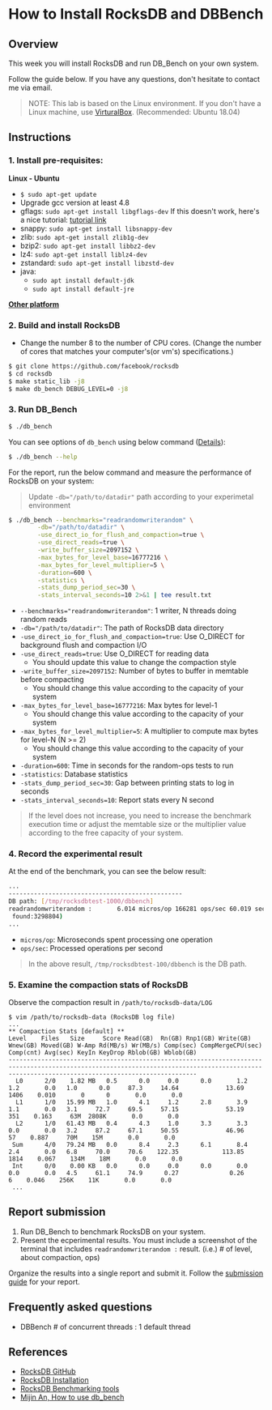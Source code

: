 # How to Install RocksDB and DBBench

## Overview

This week you will install RocksDB and run DB_Bench on your own system.

Follow the guide below. If you have any questions, don't hesitate to contact me via email. 

> NOTE: This lab is based on the Linux environment. If you don't have a Linux machine, use [VirturalBox](https://www.virtualbox.org/). (Recommended: Ubuntu 18.04)

## Instructions

### 1. Install pre-requisites:

**Linux - Ubuntu**
- `$ sudo apt-get update`
- Upgrade gcc version at least 4.8
- gflags: `sudo apt-get install libgflags-dev`
  If this doesn't work, here's a nice tutorial: [tutorial link](http://askubuntu.com/questions/312173/installing-gflags-12-04)
- snappy: `sudo apt-get install libsnappy-dev`
- zlib: `sudo apt-get install zlib1g-dev`
- bzip2: `sudo apt-get install libbz2-dev`
- lz4: `sudo apt-get install liblz4-dev`
- zstandard: `sudo apt-get install libzstd-dev`
- java:
  - `sudo apt install default-jdk`
  - `sudo apt install default-jre`

**[Other platform](https://github.com/facebook/rocksdb/blob/master/INSTALL.md#supported-platforms)**

### 2. Build and install RocksDB
- Change the number 8 to the number of CPU cores. (Change the number of cores that matches your computer's(or vm's) specifications.)
```bash
$ git clone https://github.com/facebook/rocksdb
$ cd rocksdb
$ make static_lib -j8
$ make db_bench DEBUG_LEVEL=0 -j8
```

### 3. Run DB_Bench

```bash
$ ./db_bench
```

You can see options of `db_bench` using below command ([Details](https://github.com/facebook/rocksdb/wiki/Benchmarking-tools)):

```bash
$ ./db_bench --help
```

For the report, run the below command and measure the performance of RocksDB on your system:

> Update `-db="/path/to/datadir"` path according to your experimetal environment

```bash
$ ./db_bench --benchmarks="readrandomwriterandom" \
        -db="/path/to/datadir" \
        -use_direct_io_for_flush_and_compaction=true \
        -use_direct_reads=true \
        -write_buffer_size=2097152 \
        -max_bytes_for_level_base=16777216 \
        -max_bytes_for_level_multiplier=5 \
        -duration=600 \
        -statistics \
        -stats_dump_period_sec=30 \
        -stats_interval_seconds=10 2>&1 | tee result.txt
```
- `--benchmarks="readrandomwriterandom"`: 1 writer, N threads doing random reads
- `-db="/path/to/datadir"`: The path of RocksDB data directory 
- `-use_direct_io_for_flush_and_compaction=true`: Use O_DIRECT for background flush and compaction I/O
- `-use_direct_reads=true`: Use O_DIRECT for reading data
    - You should update this value to change the compaction style
- `-write_buffer_size=2097152`: Number of bytes to buffer in memtable before compacting
    - You should change this value according to the capacity of your system
- `-max_bytes_for_level_base=16777216`: Max bytes for level-1
    - You should change this value according to the capacity of your system
- `-max_bytes_for_level_multiplier=5`: A multiplier to compute max bytes for level-N (N >= 2)
    - You should change this value according to the capacity of your system
- `-duration=600`: Time in seconds for the random-ops tests to run
- `-statistics`: Database statistics
- `-stats_dump_period_sec=30`: Gap between printing stats to log in seconds
- `-stats_interval_seconds=10`: Report stats every N second


> If the level does not increase, you need to increase the benchmark execution time or adjust the memtable size or the multiplier value according to the free capacity of your system.


### 4. Record the experimental result

At the end of the benchmark, you can see the below result:

```bash
...
------------------------------------------------
DB path: [/tmp/rocksdbtest-1000/dbbench]
readrandomwriterandom :       6.014 micros/op 166281 ops/sec 60.019 seconds 9979999 operations; ( reads:8982000 writes:997999 total:1000000
 found:3298804)
...
```


- `micros/op`: Microseconds spent processing one operation
- `ops/sec`: Processed operations per second

> In the above result, `/tmp/rocksdbtest-100/dbbench` is the DB path.




### 5. Examine the compaction  stats of RocksDB

Observe the compaction result in `/path/to/rocksdb-data/LOG`

```
$ vim /path/to/rocksdb-data (RocksDB log file)
...
** Compaction Stats [default] **
Level    Files   Size     Score Read(GB)  Rn(GB) Rnp1(GB) Write(GB) Wnew(GB) Moved(GB) W-Amp Rd(MB/s) Wr(MB/s) Comp(sec) CompMergeCPU(sec) Comp(cnt) Avg(sec) KeyIn KeyDrop Rblob(GB) Wblob(GB)
------------------------------------------------------------------------------------------------------------------------------------------------------------------------------------------------
  L0      2/0    1.82 MB   0.5      0.0     0.0      0.0       1.2      1.2       0.0   1.0      0.0     87.3     14.64             13.69      1406    0.010       0      0       0.0       0.0
  L1      1/0   15.99 MB   1.0      4.1     1.2      2.8       3.9      1.1       0.0   3.1     72.7     69.5     57.15             53.19       351    0.163     63M  2808K       0.0       0.0
  L2      1/0   61.43 MB   0.4      4.3     1.0      3.3       3.3      0.0       0.0   3.2     87.2     67.1     50.55             46.96        57    0.887     70M    15M       0.0       0.0
 Sum      4/0   79.24 MB   0.0      8.4     2.3      6.1       8.4      2.4       0.0   6.8     70.0     70.6    122.35            113.85      1814    0.067    134M    18M       0.0       0.0
 Int      0/0    0.00 KB   0.0      0.0     0.0      0.0       0.0      0.0       0.0   4.5     61.1     74.9      0.27              0.26         6    0.046    256K    11K       0.0       0.0
 ...
```

## Report submission
1. Run DB_Bench to benchmark RocksDB on your system.
2. Present the ecperimental results. You must include a screenshot of the terminal that includes `readrandomwriterandom :` result. (i.e.) # of level, about compaction, ops)

Organize the results into a single report and submit it. Follow the [submission guide](./submission-guide.md) for your report.

## Frequently asked questions
- DBBench # of concurrent threads : 1 default thread

## References
- [RocksDB GitHub](https://github.com/facebook/rocksdb) 
- [RocksDB Installation](https://github.com/facebook/rocksdb/blob/main/INSTALL.md)
- [RocksDB Benchmarking tools](https://github.com/facebook/rocksdb/wiki/Benchmarking-tools)
- [Mijin An, How to use db_bench](https://github.com/meeeejin/til/blob/master/rocksdb/how-to-use-db_bench.md)
